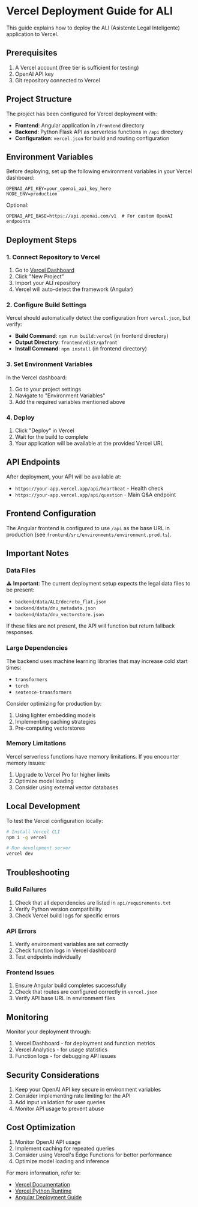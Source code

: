 # Vercel Deployment Guide for ALI

This guide explains how to deploy the ALI (Asistente Legal Inteligente) application to Vercel.

## Prerequisites

1. A Vercel account (free tier is sufficient for testing)
2. OpenAI API key
3. Git repository connected to Vercel

## Project Structure

The project has been configured for Vercel deployment with:
- **Frontend**: Angular application in `/frontend` directory
- **Backend**: Python Flask API as serverless functions in `/api` directory
- **Configuration**: `vercel.json` for build and routing configuration

## Environment Variables

Before deploying, set up the following environment variables in your Vercel dashboard:

```
OPENAI_API_KEY=your_openai_api_key_here
NODE_ENV=production
```

Optional:
```
OPENAI_API_BASE=https://api.openai.com/v1  # For custom OpenAI endpoints
```

## Deployment Steps

### 1. Connect Repository to Vercel

1. Go to [Vercel Dashboard](https://vercel.com/dashboard)
2. Click "New Project"
3. Import your ALI repository
4. Vercel will auto-detect the framework (Angular)

### 2. Configure Build Settings

Vercel should automatically detect the configuration from `vercel.json`, but verify:

- **Build Command**: `npm run build:vercel` (in frontend directory)
- **Output Directory**: `frontend/dist/qafront`
- **Install Command**: `npm install` (in frontend directory)

### 3. Set Environment Variables

In the Vercel dashboard:
1. Go to your project settings
2. Navigate to "Environment Variables"
3. Add the required variables mentioned above

### 4. Deploy

1. Click "Deploy" in Vercel
2. Wait for the build to complete
3. Your application will be available at the provided Vercel URL

## API Endpoints

After deployment, your API will be available at:
- `https://your-app.vercel.app/api/heartbeat` - Health check
- `https://your-app.vercel.app/api/question` - Main Q&A endpoint

## Frontend Configuration

The Angular frontend is configured to use `/api` as the base URL in production (see `frontend/src/environments/environment.prod.ts`).

## Important Notes

### Data Files

⚠️ **Important**: The current deployment setup expects the legal data files to be present:
- `backend/data/ALI/decreto_flat.json`
- `backend/data/dnu_metadata.json`
- `backend/data/dnu_vectorstore.json`

If these files are not present, the API will function but return fallback responses.

### Large Dependencies

The backend uses machine learning libraries that may increase cold start times:
- `transformers`
- `torch`
- `sentence-transformers`

Consider optimizing for production by:
1. Using lighter embedding models
2. Implementing caching strategies
3. Pre-computing vectorstores

### Memory Limitations

Vercel serverless functions have memory limitations. If you encounter memory issues:
1. Upgrade to Vercel Pro for higher limits
2. Optimize model loading
3. Consider using external vector databases

## Local Development

To test the Vercel configuration locally:

```bash
# Install Vercel CLI
npm i -g vercel

# Run development server
vercel dev
```

## Troubleshooting

### Build Failures

1. Check that all dependencies are listed in `api/requirements.txt`
2. Verify Python version compatibility
3. Check Vercel build logs for specific errors

### API Errors

1. Verify environment variables are set correctly
2. Check function logs in Vercel dashboard
3. Test endpoints individually

### Frontend Issues

1. Ensure Angular build completes successfully
2. Check that routes are configured correctly in `vercel.json`
3. Verify API base URL in environment files

## Monitoring

Monitor your deployment through:
1. Vercel Dashboard - for deployment and function metrics
2. Vercel Analytics - for usage statistics
3. Function logs - for debugging API issues

## Security Considerations

1. Keep your OpenAI API key secure in environment variables
2. Consider implementing rate limiting for the API
3. Add input validation for user queries
4. Monitor API usage to prevent abuse

## Cost Optimization

1. Monitor OpenAI API usage
2. Implement caching for repeated queries
3. Consider using Vercel's Edge Functions for better performance
4. Optimize model loading and inference

For more information, refer to:
- [Vercel Documentation](https://vercel.com/docs)
- [Vercel Python Runtime](https://vercel.com/docs/functions/serverless-functions/runtimes/python)
- [Angular Deployment Guide](https://angular.io/guide/deployment) 